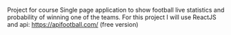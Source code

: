 Project for course
Single page application to show football live statistics and probability of winning one of the teams.
For this project I will use ReactJS and api: https://apifootball.com/ (free version)
